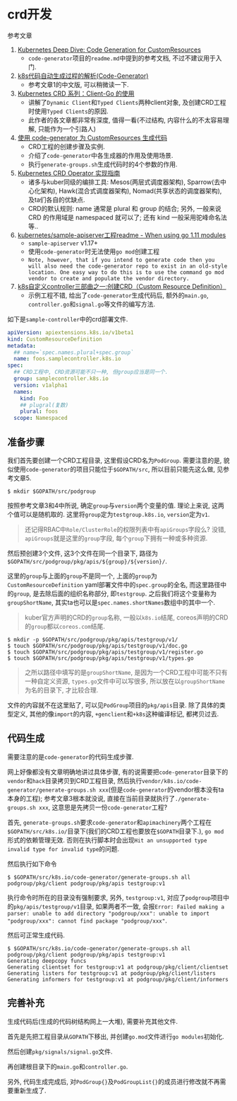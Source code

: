 # crd开发

参考文章

1. [Kubernetes Deep Dive: Code Generation for CustomResources](https://blog.openshift.com/kubernetes-deep-dive-code-generation-customresources/)
    - `code-generator`项目的`readme.md`中提到的参考文档, 不过不建议用于入门.
2. [k8s代码自动生成过程的解析(Code-Generator)](http://blog.xbblfz.site/2018/09/19/k8s%E4%BB%A3%E7%A0%81%E8%87%AA%E5%8A%A8%E7%94%9F%E6%88%90%E8%BF%87%E7%A8%8B%E7%9A%84%E8%A7%A3%E6%9E%90/)
    - 参考文章1的中文版, 可以稍微读一下.
3. [Kubernetes CRD 系列：Client-Go 的使用](https://liqiang.io/post/kubernetes-all-about-crd-part03-usage-for-client-go-d831d52e#CRD%20%E5%A6%82%E4%BD%95%E4%BD%BF%E7%94%A8%20Typed%20Client)
    - 讲解了`Dynamic Client`和`Typed Clients`两种client对象, 及创建CRD工程时使用`Typed Clients`的原因.
    - 此作者的各文章都非常有深度, 值得一看(不过结构, 内容什么的不太容易理解, 只能作为一个引路人)
4. [使用 code-generator 为 CustomResources 生成代码](https://blog.tianfeiyu.com/2019/08/06/code_generator/)
    - CRD工程的创建步骤及实例.
    - 介绍了`code-generator`中各生成器的作用及使用场景.
    - 执行`generate-groups.sh`生成代码时的4个参数的作用.
5. [Kubernetes CRD Operator 实现指南](https://zhuanlan.zhihu.com/p/38372448)
    - 诸多与kuber同级的编排工具: Mesos(两层式调度器架构), Sparrow(去中心化架构), Hawk(混合式调度器架构), Nomad(共享状态的调度器架构), 及ta们各自的优缺点.
    - CRD的默认规则: name 通常是 plural 和 group 的结合; 另外, 一般来说 CRD 的作用域是 namespaced 就可以了; 还有 kind 一般采用驼峰命名法等..
6. [kubernetes/sample-apiserver工程readme - When using go 1.11 modules](https://github.com/kubernetes/sample-apiserver/#when-using-go-111-modules)
    - `sample-apiserver` v1.17+
    - 使用`code-generator`时无法使用`go mod`创建工程
    - `Note, however, that if you intend to generate code then you will also need the code-generator repo to exist in an old-style location. One easy way to do this is to use the command go mod vendor to create and populate the vendor directory.`
7. [k8s自定义controller三部曲之一:创建CRD（Custom Resource Definition）](https://blog.csdn.net/boling_cavalry/article/details/88917818)
    - 示例工程不错, 给出了`code-generator`生成代码后, 额外的`main.go`, `controller.go`和`signal.go`等文件的编写方法.

如下是`sample-controller`中的crd部署文件.

```yaml
apiVersion: apiextensions.k8s.io/v1beta1
kind: CustomResourceDefinition
metadata:
  ## name=`spec.names.plural+spec.group`
  name: foos.samplecontroller.k8s.io
spec:
  ## CRD工程中, CRD资源可能不只一种, 但group应当是同一个.
  group: samplecontroller.k8s.io
  version: v1alpha1
  names:
    kind: Foo
    ## plugral(复数)
    plural: foos
  scope: Namespaced
```

## 准备步骤

我们首先要创建一个CRD工程目录, 这里假设CRD名为`PodGroup`. 需要注意的是, 貌似使用`code-generator`的项目只能位于`$GOPATH/src`, 所以目前只能先这么做, 见参考文章5.

```console
$ mkdir $GOPATH/src/podgroup
```

按照参考文章3和4中所说, 确定`group`与`version`两个变量的值. 理论上来说, 这两个值可以是随机取的. 这里将`group`定为`testgroup.k8s.io`, `version`定为`v1`. 

> 还记得RBAC中`Role/ClusterRole`的权限列表中有`apiGroups`字段么? 没错, `apiGroups`就是这里的`group`字段, 每个`group`下拥有一种或多种资源.

然后预创建3个文件, 这3个文件在同一个目录下, 路径为`$GOPATH/src/podgroup/pkg/apis/${group}/${version}/`. 

这里的`group`与上面的`group`不是同一个, 上面的`group`为`CustomResourceDefinition` yaml部署文件中的`spec.group`的全名, 而这里路径中的`group`, 是去除后面的组织名称部分, 即`testgroup`. 之后我们将这个变量称为`groupShortName`, 其实ta也可以是`spec.names.shortNames`数组中的其中一个.

> kuber官方声明的CRD的`group`名称, 一般以`k8s.io`结尾, coreos声明的CRD的`group`都以`coreos.com`结尾.

```console
$ mkdir -p $GOPATH/src/podgroup/pkg/apis/testgroup/v1/
$ touch $GOPATH/src/podgroup/pkg/apis/testgroup/v1/doc.go
$ touch $GOPATH/src/podgroup/pkg/apis/testgroup/v1/register.go
$ touch $GOPATH/src/podgroup/pkg/apis/testgroup/v1/types.go
```

> 之所以路径中填写的是`groupShortName`, 是因为一个CRD工程中可能不只有一种自定义资源, `types.go`文件中可以写很多, 所以放在以`groupShortName`为名的目录下, 才比较合理.

文件的内容就不在这里贴了, 可以见`PodGroup`项目的`pkg/apis`目录. 除了具体的类型定义, 其他的像`import`的内容, `+genclient`和`+k8s`这种编译标记, 都拷贝过去.

## 代码生成

需要注意的是`code-generator`的代码生成步骤. 

网上好像都没有文章明确地讲过具体步骤, 有的说需要把`code-generator`目录下的`vendor`和`hack`目录拷贝到CRD工程目录, 然后执行`vendor/k8s.io/code-generator/generate-groups.sh xxx`(但是`code-generator`的vendor根本没有ta本身的工程); 参考文章3根本就没说, 直接在当前目录就执行了`./generate-groups.sh xxx`, 这意思是先拷贝一份`code-generator`工程?

首先, `generate-groups.sh`要求`code-generator`和`apimachinery`两个工程在`$GOPATH/src/k8s.io/`目录下(我们的CRD工程也要放在`$GOPATH`目录下.), `go mod`形式的依赖管理无效. 否则在执行脚本时会出现`Hit an unsupported type invalid type for invalid type`的问题.

然后执行如下命令

```console
$ $GOPATH/src/k8s.io/code-generator/generate-groups.sh all podgroup/pkg/client podgroup/pkg/apis testgroup:v1
```

执行命令时所在的目录没有强制要求, 另外, `testgroup:v1`, 对应了`podgroup`项目中的`pkg/apis/testgroup/v1`目录, 如果两者不一致, 会报`Error: Failed making a parser: unable to add directory "podgroup/xxx": unable to import "podgroup/xxx": cannot find package "podgroup/xxx"`.

然后可正常生成代码.

```console
$ $GOPATH/src/k8s.io/code-generator/generate-groups.sh all podgroup/pkg/client podgroup/pkg/apis testgroup:v1
Generating deepcopy funcs
Generating clientset for testgroup:v1 at podgroup/pkg/client/clientset
Generating listers for testgroup:v1 at podgroup/pkg/client/listers
Generating informers for testgroup:v1 at podgroup/pkg/client/informers
```

## 完善补充

生成代码后(生成的代码树结构网上一大堆), 需要补充其他文件.

首先是先把工程目录从`GOPATH`下移出, 并创建`go.mod`文件进行`go modules`初始化.

然后创建`pkg/signals/signal.go`文件.

再创建根目录下的`main.go`和`controller.go`.

另外, 代码生成完成后, 对`PodGroup{}`及`PodGroupList{}`的成员进行修改就不再需要重新生成了.
